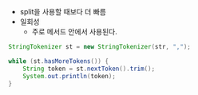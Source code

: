 - split을 사용할 때보다 더 빠름
- 일회성
	- 주로 메서드 안에서 사용된다.


```java
StringTokenizer st = new StringTokenizer(str, ",");
```

```java
while (st.hasMoreTokens()) { 
	String token = st.nextToken().trim(); 
	System.out.println(token); 
}
```